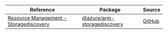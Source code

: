 | Reference | Package | Source |
|---|---|---|
|[Resource Management - Storagediscovery](arm-storagediscovery-readme.md)|[@azure/arm-storagediscovery](https://www.npmjs.com/package/@azure/arm-storagediscovery)|[GitHub](https://github.com/Azure/azure-sdk-for-js/blob/main/sdk/storagediscovery/arm-storagediscovery)|
